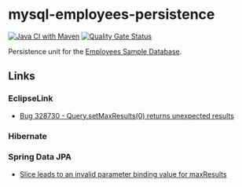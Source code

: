 # mysql-employees-persistence

[![Java CI with Maven](https://github.com/jinahya/mysql-emploees-persistence/actions/workflows/maven.yml/badge.svg)](https://github.com/jinahya/mysql-emploees-persistence/actions/workflows/maven.yml)
[![Quality Gate Status](https://sonarcloud.io/api/project_badges/measure?project=jinahya_mysql-emploees-persistence&metric=alert_status)](https://sonarcloud.io/summary/new_code?id=jinahya_mysql-emploees-persistence)

Persistence unit for the [Employees Sample Database](https://dev.mysql.com/doc/employee/en/).

## Links

### EclipseLink
* [Bug 328730 - Query.setMaxResults(0) returns unexpected results](https://bugs.eclipse.org/bugs/show_bug.cgi?id=328730)

### Hibernate

### Spring Data JPA
* [Slice leads to an invalid parameter binding value for maxResults](https://github.com/spring-projects/spring-data-jpa/issues/3392)
